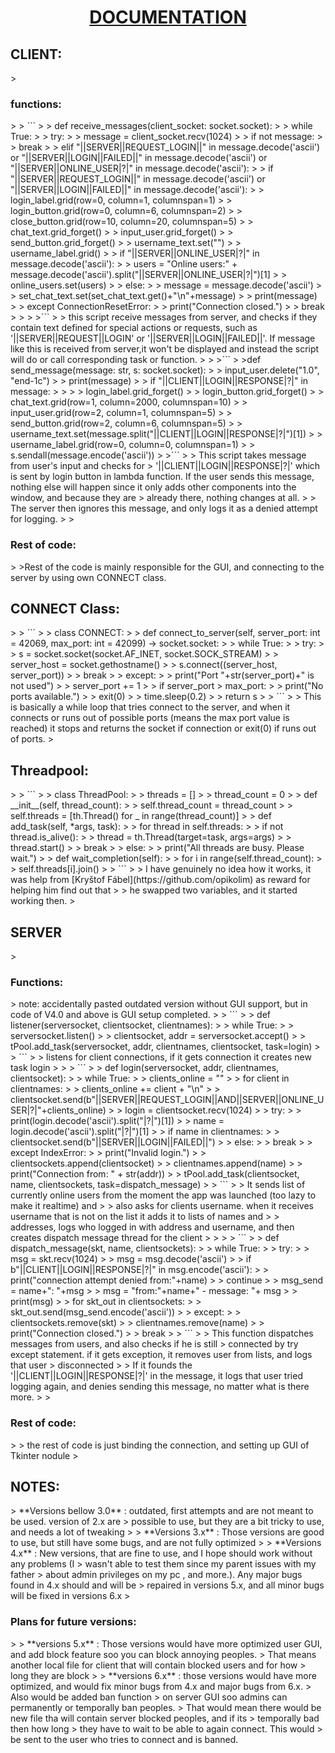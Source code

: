 <h1 style="text-align: center; text-decoration: underline">DOCUMENTATION</h1>


<h2>CLIENT:</h2>
> <h3>functions:</h3>
> > ```
> > def receive_messages(client_socket: socket.socket):
> >     while True:
> >        try:
> >            message = client_socket.recv(1024)
> >            if not message:
> >                break
> >            elif "||SERVER||REQUEST_LOGIN||" in message.decode('ascii') or "||SERVER||LOGIN||FAILED||" in message.decode('ascii') or "||SERVER||ONLINE_USER|?|" in message.decode('ascii'):
> >                if "||SERVER||REQUEST_LOGIN||" in message.decode('ascii') or "||SERVER||LOGIN||FAILED||" in message.decode('ascii'):
> >                    login_label.grid(row=0, column=1, columnspan=1)
> >                    login_button.grid(row=0, column=6, columnspan=2)
> >                    close_button.grid(row=10, column=20, columnspan=5)
> >                    chat_text.grid_forget()
> >                    input_user.grid_forget()
> >                    send_button.grid_forget()
> >                    username_text.set("")
> >                    username_label.grid()
> >                if "||SERVER||ONLINE_USER|?|" in message.decode('ascii'):
> >                    users = "Online users:" + message.decode('ascii').split("||SERVER||ONLINE_USER|?|")[1]
> >                    online_users.set(users)
> >            else:
> >                message = message.decode('ascii')
> >                set_chat_text.set(set_chat_text.get()+"\n"+message)
> >                print(message)
> >        except ConnectionResetError:
> >            print("Connection closed.")
> >            break
> >
> >``` 
> > this script receive messages from server, and checks if they contain text defined for special actions or requests, such as '||SERVER||REQUEST||LOGIN' or '||SERVER||LOGIN||FAILED||'. If message like this is received from server,it won't be displayed and instead the script will do or call corresponding task or function.
> 
> >```
> >def send_message(message: str, s: socket.socket):
> >       input_user.delete("1.0", "end-1c")
> >    print(message)
> >    if "||CLIENT||LOGIN||RESPONSE|?|" in message:
> >
> >        login_label.grid_forget()
> >        login_button.grid_forget()
> >        chat_text.grid(row=1, column=2000, columnspan=10)
> >        input_user.grid(row=2, column=1, columnspan=5)
> >        send_button.grid(row=2, column=6, columnspan=5)
> >        username_text.set(message.split("||CLIENT||LOGIN||RESPONSE|?|")[1])
> >        username_label.grid(row=0, column=0, columnspan=1)
> >    s.sendall(message.encode('ascii'))
> >```
> > This script takes message from user's input and checks for
> '||CLIENT||LOGIN||RESPONSE|?|' which is sent by login button in lambda function. If the user sends this message, nothing else will happen since it only adds other components into the window, and because they are 
> already there, nothing changes at all.
> > The server then ignores this message, and only logs  it as a denied attempt for logging.
> 
> <h3>Rest of code:</h3>
> >Rest of the code is mainly responsible for the GUI, and connecting to the server by using own CONNECT class.

 <h2>CONNECT Class:</h2>
> > ```
> > class CONNECT:
> >    def connect_to_server(self, server_port: int = 42069, max_port: int = 42099) -> socket.socket:
> >        while True:
> >            try:
> >                s = socket.socket(socket.AF_INET, socket.SOCK_STREAM)
> >                server_host = socket.gethostname()
> >                s.connect((server_host, server_port))
> >                break
> >            except:
> >                print("Port "+str(server_port)+" is not used")
> >                server_port += 1
> >                if server_port > max_port:
> >                    print("No ports available.")
> >                    exit(0)
> >            time.sleep(0.2)
> >        return s
> > ```
> > This is basically a while loop that tries connect to the server, and when it connects or runs out of possible ports (means the max port value is reached) it stops and returns the socket if connection or exit(0) if runs out of ports.
> 
 <h2>Threadpool: </h2>
> > ```
> > class ThreadPool:
> >     threads = []
> >     thread_count = 0
> >     def __init__(self, thread_count):
> >         self.thread_count = thread_count
> >         self.threads = [th.Thread() for _ in range(thread_count)]
> >     def add_task(self, *args, task):
> >         for thread in self.threads:
> >             if not thread.is_alive():
> >                 thread = th.Thread(target=task, args=args)
> >                 thread.start()
> >                 break
> >         else:
> >             print("All threads are busy. Please wait.")
> >     def wait_completion(self):
> >         for i in range(self.thread_count):
> >             self.threads[i].join()
> > ```
> > I have genuinely no idea how it works, it was help from [Kryštof Fábel](https://github.com/opikolim) as reward for helping him find out that
> > he swapped two variables, and it started working then.
> 
 <h2>SERVER</h2>
> <h3> Functions: </h3>
> note: accidentally pasted outdated version without GUI support, but in code of V4.0 and above is GUI setup completed.
> > ```
> > def listener(serversocket, clientsocket, clientnames):
> >     while True:
> >         serversocket.listen()
> >         clientsocket, addr = serversocket.accept()
> >         tPool.add_task(serversocket, addr, clientnames, clientsocket, task=login) 
> > ```
> > listens for client connections, if it gets connection it creates new task login
> 
> > ```
> >  def login(serversocket, addr, clientnames, clientsocket):
> >     while True:
> >         clients_online = ""
> >         for client in clientnames:
> >             clients_online += client + "\n"
> >         clientsocket.send(b"||SERVER||REQUEST_LOGIN||AND||SERVER||ONLINE_USER|?|"+clients_online)
> >         login = clientsocket.recv(1024)
> >         try:
> >             print(login.decode('ascii').split("|?|")[1])
> >             name = login.decode('ascii').split("|?|")[1]
> >             if name in clientnames:
> >                 clientsocket.send(b"||SERVER||LOGIN||FAILED||")
> >             else:
> >                 break
> >         except IndexError:
> >             print("Invalid login.")
> >     clientsockets.append(clientsocket)
> >     clientnames.append(name)
> >     print("Connection from: " + str(addr))
> >     tPool.add_task(clientsocket, name, clientsockets, task=dispatch_message)
> > ```
> > It sends list of currently online users from the moment the app was launched (too lazy to make it realtime) and 
> > also asks for clients username. when it receives username that is not on the list it adds it to lists of names and 
> > addresses, logs who logged in with address and username, and then creates dispatch message thread for the client
> >
> > ```
> > def dispatch_message(skt, name, clientsockets):
> >     while True:
> >         try:
> >             msg = skt.recv(1024)
> >             msg = msg.decode('ascii')
> >             if  b"||CLIENT||LOGIN||RESPONSE|?|" in msg.encode('ascii'):
> >                 print("connection attempt denied from:"+name)
> >                 continue
> >             msg_send = name+": "+msg
> >             msg = "from:"+name+" - message: "+ msg
> >             print(msg)
> >             for skt_out in clientsockets:
> >                 skt_out.send(msg_send.encode('ascii'))
> >         except:
> >             clientsockets.remove(skt)
> >             clientnames.remove(name)
> >             print("Connection closed.")
> >             break
> > ```
> > This function dispatches messages from users, and also checks if he is still 
> connected by try except statement. if it gets exception, it removes user from lists, and logs that user 
> disconnected
> > If it founds the '||CLIENT||LOGIN||RESPONSE|?|' in the message, it logs that user tried logging again, and denies sending this message, no matter what is there more.
> > <h3>Rest of code:</h3>
> > the rest of code is just binding the connection, and setting up GUI of Tkinter nodule
> 
<h2>NOTES:</h2>
> **Versions bellow 3.0** : outdated, first attempts and are not meant to be used. version of 2.x are 
> possible to use, but they are a bit tricky to use, and needs a lot of tweaking
>
> **Versions 3.x** : Those versions are good to use, but still have some bugs, and are not fully optimized
> 
> **Versions 4.x** : New versions, that are fine to use, and I hope should work without any problems (I 
> wasn't able to test them since my parent issues with my father
> about admin privileges on my pc , and more.). Any major bugs found in 4.x should and will be 
> repaired in versions 5.x, and all minor bugs will be fixed in versions 6.x
> <h3>Plans for future versions:</h3>
> 
> **versions 5.x** : Those versions would have more optimized user GUI, and add block feature soo you can block annoying peoples.
> That means another local file for client that will contain blocked users and for how 
> long they are block
> 
> **versions 6.x** : those versions would have more optimized, and would fix minor bugs from 4.x and major bugs from 6.x. 
> Also would be added ban function 
> on server GUI soo admins can permanently or temporally ban peoples.
> That would mean there would be new file tha will contain server blocked peoples, and if its
> temporally bad then how long 
> they have to wait to be able to again connect. This would 
> be sent to the user who tries to connect and is banned.
